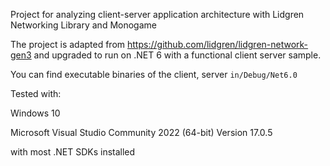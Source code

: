 Project for analyzing client-server application architecture with Lidgren Networking Library and Monogame

The project is adapted from https://github.com/lidgren/lidgren-network-gen3 and upgraded to run on .NET 6 with a functional client server sample.

You can find executable binaries of the client, server `in/Debug/Net6.0`

Tested with:

Windows 10

Microsoft Visual Studio Community 2022 (64-bit) Version 17.0.5

with most .NET SDKs installed